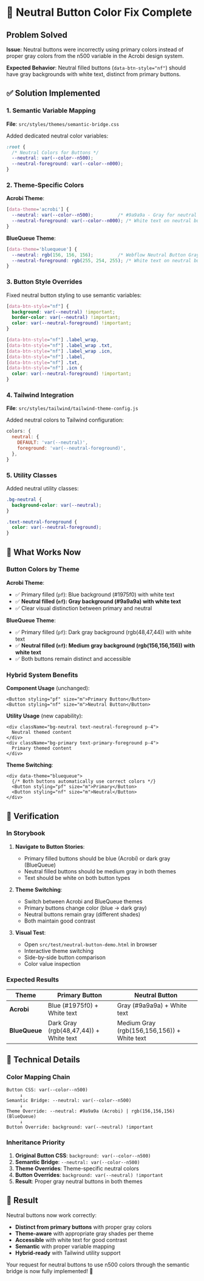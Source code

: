 # 🔘 Neutral Button Color Fix Complete

## Problem Solved

**Issue**: Neutral buttons were incorrectly using primary colors instead of proper gray colors from the n500 variable in the Acrobi design system.

**Expected Behavior**: Neutral filled buttons (`data-btn-style="nf"`) should have gray backgrounds with white text, distinct from primary buttons.

## ✅ Solution Implemented

### 1. Semantic Variable Mapping
**File**: `src/styles/themes/semantic-bridge.css`

Added dedicated neutral color variables:

```css
:root {
  /* Neutral Colors for Buttons */
  --neutral: var(--color--n500);
  --neutral-foreground: var(--color--n000);
}
```

### 2. Theme-Specific Colors

**Acrobi Theme**:
```css
[data-theme='acrobi'] {
  --neutral: var(--color--n500);         /* #9a9a9a - Gray for neutral buttons */
  --neutral-foreground: var(--color--n000); /* White text on neutral buttons */
}
```

**BlueQueue Theme**:
```css
[data-theme='bluequeue'] {
  --neutral: rgb(156, 156, 156);         /* Webflow Neutral Button Gray */
  --neutral-foreground: rgb(255, 254, 255); /* White text on neutral buttons */
}
```

### 3. Button Style Overrides

Fixed neutral button styling to use semantic variables:

```css
[data-btn-style="nf"] {
  background: var(--neutral) !important;
  border-color: var(--neutral) !important;
  color: var(--neutral-foreground) !important;
}

[data-btn-style="nf"] .label_wrap,
[data-btn-style="nf"] .label_wrap .txt,
[data-btn-style="nf"] .label_wrap .icn,
[data-btn-style="nf"] .label,
[data-btn-style="nf"] .txt,
[data-btn-style="nf"] .icn {
  color: var(--neutral-foreground) !important;
}
```

### 4. Tailwind Integration

**File**: `src/styles/tailwind/tailwind-theme-config.js`

Added neutral colors to Tailwind configuration:

```javascript
colors: {
  neutral: {
    DEFAULT: 'var(--neutral)',
    foreground: 'var(--neutral-foreground)',
  },
}
```

### 5. Utility Classes

Added neutral utility classes:

```css
.bg-neutral {
  background-color: var(--neutral);
}

.text-neutral-foreground {
  color: var(--neutral-foreground);
}
```

## 🎯 What Works Now

### Button Colors by Theme

**Acrobi Theme**:
- ✅ Primary filled (`pf`): Blue background (#1975f0) with white text
- ✅ **Neutral filled (`nf`): Gray background (#9a9a9a) with white text**
- ✅ Clear visual distinction between primary and neutral

**BlueQueue Theme**:
- ✅ Primary filled (`pf`): Dark gray background (rgb(48,47,44)) with white text  
- ✅ **Neutral filled (`nf`): Medium gray background (rgb(156,156,156)) with white text**
- ✅ Both buttons remain distinct and accessible

### Hybrid System Benefits

**Component Usage** (unchanged):
```tsx
<Button styling="pf" size="m">Primary Button</Button>
<Button styling="nf" size="m">Neutral Button</Button>
```

**Utility Usage** (new capability):
```tsx
<div className="bg-neutral text-neutral-foreground p-4">
  Neutral themed content
</div>
<div className="bg-primary text-primary-foreground p-4">
  Primary themed content  
</div>
```

**Theme Switching**:
```tsx
<div data-theme="bluequeue">
  {/* Both buttons automatically use correct colors */}
  <Button styling="pf" size="m">Primary</Button>
  <Button styling="nf" size="m">Neutral</Button>
</div>
```

## 🧪 Verification

### In Storybook
1. **Navigate to Button Stories**:
   - Primary filled buttons should be blue (Acrobi) or dark gray (BlueQueue)
   - Neutral filled buttons should be medium gray in both themes
   - Text should be white on both button types

2. **Theme Switching**:
   - Switch between Acrobi and BlueQueue themes
   - Primary buttons change color (blue → dark gray)
   - Neutral buttons remain gray (different shades)
   - Both maintain good contrast

3. **Visual Test**:
   - Open `src/test/neutral-button-demo.html` in browser
   - Interactive theme switching
   - Side-by-side button comparison
   - Color value inspection

### Expected Results

| Theme | Primary Button | Neutral Button |
|-------|---------------|---------------|
| **Acrobi** | Blue (#1975f0) + White text | Gray (#9a9a9a) + White text |
| **BlueQueue** | Dark Gray (rgb(48,47,44)) + White text | Medium Gray (rgb(156,156,156)) + White text |

## 🔧 Technical Details

### Color Mapping Chain
```
Button CSS: var(--color--n500)
     ↓
Semantic Bridge: --neutral: var(--color--n500)  
     ↓
Theme Override: --neutral: #9a9a9a (Acrobi) | rgb(156,156,156) (BlueQueue)
     ↓
Button Override: background: var(--neutral) !important
```

### Inheritance Priority
1. **Original Button CSS**: `background: var(--color--n500)`
2. **Semantic Bridge**: `--neutral: var(--color--n500)` 
3. **Theme Overrides**: Theme-specific neutral colors
4. **Button Overrides**: `background: var(--neutral) !important`
5. **Result**: Proper gray neutral buttons in both themes

## 🎉 Result

Neutral buttons now work correctly:
- **Distinct from primary buttons** with proper gray colors
- **Theme-aware** with appropriate gray shades per theme  
- **Accessible** with white text for good contrast
- **Semantic** with proper variable mapping
- **Hybrid-ready** with Tailwind utility support

Your request for neutral buttons to use n500 colors through the semantic bridge is now fully implemented! 🎯
